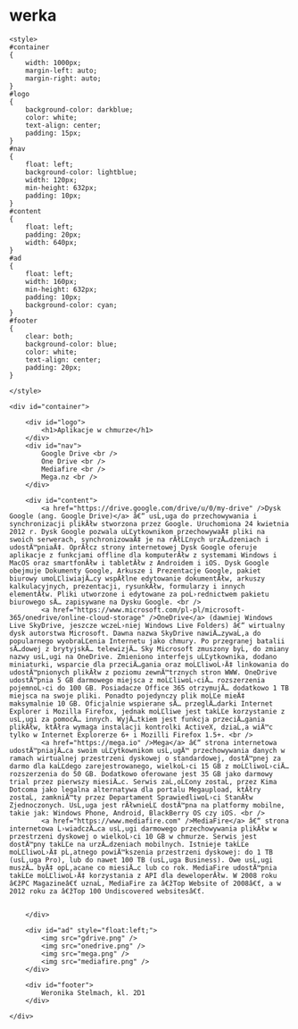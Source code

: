 # werka
<!DOCTYPE HTML>
<html lang="pl">
<head>
    <meta charset="utf-8" />
    <title>Aplikacje w chmurze</title>
	<meta name="description" content="Serwis prezentuje..." />
	<meta name="keywords" content="top 5, serial..." />
	<meta http-equiv="X-UA-Compatible" content="IE=edge,chrome=1" />
	
	<style>
	#container
	{
	    width: 1000px;
		margin-left: auto;
		margin-right: auto;
	}
	#logo
	{
	    background-color: darkblue;
		color: white;
		text-align: center;
		padding: 15px;
	}
	#nav
	{
	    float: left;
	    background-color: lightblue;
		width: 120px;
		min-height: 632px;
		padding: 10px;
	}
	#content
	{
		float: left;
	    padding: 20px;
		width: 640px;
	}
	#ad   
	{
	    float: left;
		width: 160px;
		min-height: 632px;
		padding: 10px;
		background-color: cyan;
	}
	#footer
	{
	    clear: both;
	    background-color: blue;
		color: white;
		text-align: center;
		padding: 20px;
	}
	
	</style>
	
</head>

<body>

    <div id="container">
    
	    <div id="logo">
		    <h1>Aplikacje w chmurze</h1>
		</div>
		<div id="nav">
		    Google Drive <br />
			One Drive <br />
			Mediafire <br />
			Mega.nz <br />
		</div>
		
		<div id="content">
		    <a href="https://drive.google.com/drive/u/0/my-drive" />Dysk Google (ang. Google Drive)</a> â€“ usĹ‚uga do przechowywania i synchronizacji plikĂłw stworzona przez Google. Uruchomiona 24 kwietnia 2012 r. Dysk Google pozwala uĹĽytkownikom przechowywaÄ‡ pliki na swoich serwerach, synchronizowaÄ‡ je na rĂłĹĽnych urzÄ…dzeniach i udostÄ™pniaÄ‡. OprĂłcz strony internetowej Dysk Google oferuje aplikacje z funkcjami offline dla komputerĂłw z systemami Windows i MacOS oraz smartfonĂłw i tabletĂłw z Androidem i iOS. Dysk Google obejmuje Dokumenty Google, Arkusze i Prezentacje Google, pakiet biurowy umoĹĽliwiajÄ…cy wspĂłlne edytowanie dokumentĂłw, arkuszy kalkulacyjnych, prezentacji, rysunkĂłw, formularzy i innych elementĂłw. Pliki utworzone i edytowane za poĹ›rednictwem pakietu biurowego sÄ… zapisywane na Dysku Google. <br />
			<a href="https://www.microsoft.com/pl-pl/microsoft-365/onedrive/online-cloud-storage" />OneDrive</a> (dawniej Windows Live SkyDrive, jeszcze wczeĹ›niej Windows Live Folders) â€“ wirtualny dysk autorstwa Microsoft. Dawna nazwa SkyDrive nawiÄ…zywaĹ‚a do popularnego wyobraĹĽenia Internetu jako chmury. Po przegranej batalii sÄ…dowej z brytyjskÄ… telewizjÄ… Sky Microsoft zmuszony byĹ‚ do zmiany nazwy usĹ‚ugi na OneDrive. Zmieniono interfejs uĹĽytkownika, dodano miniaturki, wsparcie dla przeciÄ…gania oraz moĹĽliwoĹ›Ä‡ linkowania do udostÄ™pnionych plikĂłw z poziomu zewnÄ™trznych stron WWW. OneDrive udostÄ™pnia 5 GB darmowego miejsca z moĹĽliwoĹ›ciÄ… rozszerzenia pojemnoĹ›ci do 100 GB. Posiadacze Office 365 otrzymujÄ… dodatkowo 1 TB miejsca na swoje pliki. Ponadto pojedynczy plik moĹĽe mieÄ‡ maksymalnie 10 GB. Oficjalnie wspierane sÄ… przeglÄ…darki Internet Explorer i Mozilla Firefox, jednak moĹĽliwe jest takĹĽe korzystanie z usĹ‚ugi za pomocÄ… innych. WyjÄ…tkiem jest funkcja przeciÄ…gania plikĂłw, ktĂłra wymaga instalacji kontrolki ActiveX, dziaĹ‚a wiÄ™c tylko w Internet Explorerze 6+ i Mozilli Firefox 1.5+. <br />
			<a href="https://mega.io" />Mega</a> â€“ strona internetowa udostÄ™pniajÄ…ca swoim uĹĽytkownikom usĹ‚ugÄ™ przechowywania danych w ramach wirtualnej przestrzeni dyskowej o standardowej, dostÄ™pnej za darmo dla kaĹĽdego zarejestrowanego, wielkoĹ›ci 15 GB z moĹĽliwoĹ›ciÄ… rozszerzenia do 50 GB. Dodatkowo oferowane jest 35 GB jako darmowy trial przez pierwszy miesiÄ…c. Serwis zaĹ‚oĹĽony zostaĹ‚ przez Kima Dotcoma jako legalna alternatywa dla portalu Megaupload, ktĂłry zostaĹ‚ zamkniÄ™ty przez Departament SprawiedliwoĹ›ci StanĂłw Zjednoczonych. UsĹ‚uga jest rĂłwnieĹĽ dostÄ™pna na platformy mobilne, takie jak: Windows Phone, Android, BlackBerry OS czy iOS. <br />
			<a href="https://www.mediafire.com" />MediaFire</a> â€“ strona internetowa Ĺ›wiadczÄ…ca usĹ‚ugi darmowego przechowywania plikĂłw w przestrzeni dyskowej o wielkoĹ›ci 10 GB w chmurze. Serwis jest dostÄ™pny takĹĽe na urzÄ…dzeniach mobilnych. Istnieje takĹĽe moĹĽliwoĹ›Ä‡ pĹ‚atnego powiÄ™kszenia przestrzeni dyskowej: do 1 TB (usĹ‚uga Pro), lub do nawet 100 TB (usĹ‚uga Business). Owe usĹ‚ugi muszÄ… byÄ‡ opĹ‚acane co miesiÄ…c lub co rok. MediaFire udostÄ™pnia takĹĽe moĹĽliwoĹ›Ä‡ korzystania z API dla deweloperĂłw. W 2008 roku â€žPC Magazineâ€ť uznaĹ‚ MediaFire za â€žTop Website of 2008â€ť, a w 2012 roku za â€žTop 100 Undiscovered websitesâ€ť.


        </div>
		 
		<div id="ad" style="float:left;">
		    <img src="gdrive.png" />
			<img src="onedrive.png" />
			<img src="mega.png" />
			<img src="mediafire.png" />
		</div>
		
		<div id="footer">
		    Weronika Stelmach, kl. 2D1
		</div>
	
	</div>

</body>
</html>
